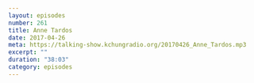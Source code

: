 ```yaml
---
layout: episodes
number: 261
title: Anne Tardos
date: 2017-04-26
meta: https://talking-show.kchungradio.org/20170426_Anne_Tardos.mp3
excerpt: ""
duration: "38:03"
category: episodes
---
```

